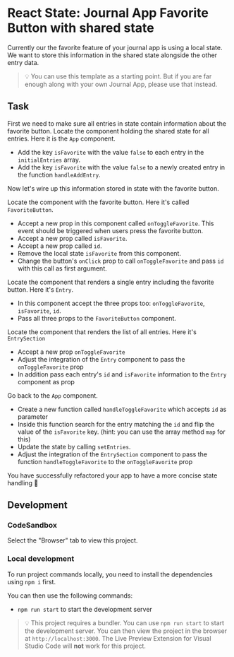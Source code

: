 # React State: Journal App Favorite Button with shared state

Currently our the favorite feature of your journal app is using a local state. We want to store this information in the shared state alongside the other entry data.

> 💡 You can use this template as a starting point. But if you are far enough along with your own Journal App, please use that instead.

## Task

First we need to make sure all entries in state contain information about the favorite button. Locate the component holding the shared state for all entries. Here it is the `App` component.

- Add the key `isFavorite` with the value `false` to each entry in the `initialEntries` array.
- Add the key `isFavorite` with the value `false` to a newly created entry in the function `handleAddEntry`.

Now let's wire up this information stored in state with the favorite button.

Locate the component with the favorite button. Here it's called `FavoriteButton`.

- Accept a new prop in this component called `onToggleFavorite`. This event should be triggered when users press the favorite button.
- Accept a new prop called `isFavorite`.
- Accept a new prop called `id`.
- Remove the local state `isFavorite` from this component.
- Change the button's `onClick` prop to call `onToggleFavorite` and pass `id` with this call as first argument.

Locate the component that renders a single entry including the favorite button. Here it's `Entry`.

- In this component accept the three props too: `onToggleFavorite`, `isFavorite`, `id`.
- Pass all three props to the `FavoriteButton` component.

Locate the component that renders the list of all entries. Here it's `EntrySection`

- Accept a new prop `onToggleFavorite`
- Adjust the integration of the `Entry` component to pass the `onToggleFavorite` prop
- In addition pass each entry's `id` and `isFavorite` information to the `Entry` component as prop

Go back to the `App` component.

- Create a new function called `handleToggleFavorite` which accepts `id` as parameter
- Inside this function search for the entry matching the `id` and flip the value of the `isFavorite` key. (hint: you can use the array method `map` for this)
- Update the state by calling `setEntries`.
- Adjust the integration of the `EntrySection` component to pass the function `handleToggleFavorite` to the `onToggleFavorite` prop

You have successfully refactored your app to have a more concise state handling 🚀

## Development

### CodeSandbox

Select the "Browser" tab to view this project.

### Local development

To run project commands locally, you need to install the dependencies using `npm i` first.

You can then use the following commands:

- `npm run start` to start the development server

> 💡 This project requires a bundler. You can use `npm run start` to start the development server. You can then view the project in the browser at `http://localhost:3000`. The Live Preview Extension for Visual Studio Code will **not** work for this project.
